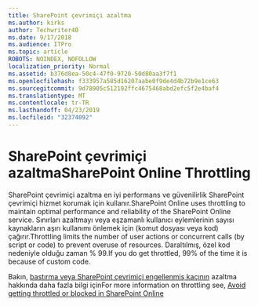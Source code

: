 ```yaml
---
title: SharePoint çevrimiçi azaltma
ms.author: kirks
author: Techwriter40
ms.date: 9/17/2018
ms.audience: ITPro
ms.topic: article
ROBOTS: NOINDEX, NOFOLLOW
localization_priority: Normal
ms.assetid: b376d8ea-50c4-47f0-9720-50d80aa3f7f1
ms.openlocfilehash: f333957a585d16207aabe0f9de4d4b72b9e1ce63
ms.sourcegitcommit: 9d78905c512192ffc4675468abd2efc5f2e4baf4
ms.translationtype: MT
ms.contentlocale: tr-TR
ms.lasthandoff: 04/23/2019
ms.locfileid: "32374092"
---
```

# <a name="sharepoint-online-throttling"></a><span data-ttu-id="2e542-102">SharePoint çevrimiçi azaltma</span><span class="sxs-lookup"><span data-stu-id="2e542-102">SharePoint Online Throttling</span></span>

<span data-ttu-id="2e542-103">SharePoint çevrimiçi azaltma en iyi performans ve güvenilirlik SharePoint çevrimiçi hizmet korumak için kullanır.</span><span class="sxs-lookup"><span data-stu-id="2e542-103">SharePoint Online uses throttling to maintain optimal performance and reliability of the SharePoint Online service.</span></span> <span data-ttu-id="2e542-104">Sınırları azaltmayı veya eşzamanlı kullanıcı eylemlerinin sayısı kaynakların aşırı kullanımı önlemek için (komut dosyası veya kod) çağırır.</span><span class="sxs-lookup"><span data-stu-id="2e542-104">Throttling limits the number of user actions or concurrent calls (by script or code) to prevent overuse of resources.</span></span> <span data-ttu-id="2e542-105">Daraltılmış, özel kod nedeniyle olduğu zaman % 99.</span><span class="sxs-lookup"><span data-stu-id="2e542-105">If you do get throttled, 99% of the time it is because of custom code.</span></span>
  
<span data-ttu-id="2e542-106">Bakın, [bastırma veya SharePoint çevrimiçi engellenmiş kaçının](https://go.microsoft.com/fwlink/?linkid=2022019) azaltma hakkında daha fazla bilgi için</span><span class="sxs-lookup"><span data-stu-id="2e542-106">For more information on throttling see, [Avoid getting throttled or blocked in SharePoint Online](https://go.microsoft.com/fwlink/?linkid=2022019)</span></span>
  


